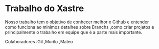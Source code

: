 # Trabalho do Xastre

Nosso trabalho tem o objetivo de conhecer melhor o Github e entender como funciona ao minimos detalhes sobre Branchs ,como criar projetos
e principalmente o trabalho em equipe que é a parte mais importante.

Colaboradores :Gil ,Murilo ,Mateo
